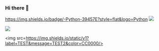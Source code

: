 ### Hi there 👋

https://img.shields.io/badge/-Python-39457E?style=flat&logo=Python
<img src="https://img.shields.io/badge/{내용}-{배경 색깔}?style={스타일}&logo={로고이름}&logoColor={로고 색깔}"/>

<img src="https://img.shields.io/badge/Scss-green?style=flat&logo=Sass&logoColor=CC6699"/>

<img src=https://img.shields.io/static/v1?label=TEST&message=TEST2&color=CC0000/>

<!--
**Saint-Home/Saint-Home** is a ✨ _special_ ✨ repository because its `README.md` (this file) appears on your GitHub profile.

Here are some ideas to get you started:

- 🔭 I’m currently working on ...
- 🌱 I’m currently learning ...
- 👯 I’m looking to collaborate on ...
- 🤔 I’m looking for help with ...
- 💬 Ask me about ...
- 📫 How to reach me: ...
- 😄 Pronouns: ...
- ⚡ Fun fact: ...
-->
